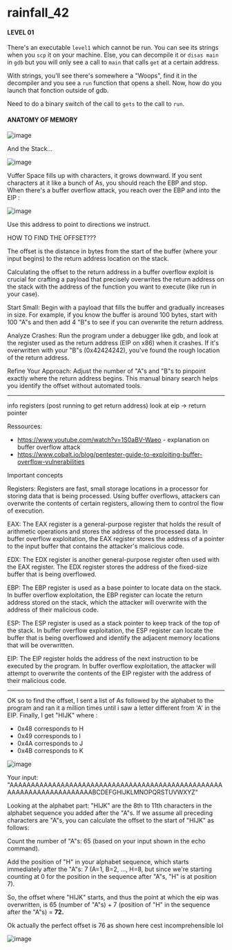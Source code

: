 # rainfall_42

<h4>LEVEL 01</h4>


There's an executable `level1` which cannot be run. 
You can see its strings when you `scp` it on your machine.
Else, you can decompile it or `disas main` in `gdb` but you will only see a call to `main` that calls `get` at a certain address.

With strings, you'll see there's somewhere a "Woops", find it in the decompiler and you see a `run` function that opens a shell. Now, how do you launch that fonction outside of gdb.

Need to do a binary switch of the call to `gets` to the call to `run`.

<h4>ANATOMY OF MEMORY</h4>

![image](https://github.com/chmadran/rainfall_42/assets/113340699/2486f282-48db-4bec-af68-aa069e81c39c)

And the Stack...

![image](https://github.com/chmadran/rainfall_42/assets/113340699/d6d2eb77-881c-4b7e-be93-95d1dd5e5450)

Vuffer Space fills up with characters, it grows downward. If you sent characters at it like a bunch of As, you should reach the EBP and stop. When there's a buffer overflow attack, you reach over the EBP and into the EIP : 

![image](https://github.com/chmadran/rainfall_42/assets/113340699/2d36c069-cb2d-4c3c-a3e0-96425491d361)

Use this address to point to directions we instruct. 

HOW TO FIND THE OFFSET???

The offset is the distance in bytes from the start of the buffer (where your input begins) to the return address location on the stack.

Calculating the offset to the return address in a buffer overflow exploit is crucial for crafting a payload that precisely overwrites the return address on the stack with the address of the function you want to execute (like run in your case).

Start Small: Begin with a payload that fills the buffer and gradually increases in size. For example, if you know the buffer is around 100 bytes, start with 100 "A"s and then add 4 "B"s to see if you can overwrite the return address.

Analyze Crashes: Run the program under a debugger like gdb, and look at the register used as the return address (EIP on x86) when it crashes. If it's overwritten with your "B"s (0x42424242), you've found the rough location of the return address.

Refine Your Approach: Adjust the number of "A"s and "B"s to pinpoint exactly where the return address begins. This manual binary search helps you identify the offset without automated tools.

----------------

info registers (post running to get return address)
look at eip -> return pointer 

Ressources: 
- https://www.youtube.com/watch?v=1S0aBV-Waeo - explanation on buffer overflow attack
- https://www.cobalt.io/blog/pentester-guide-to-exploiting-buffer-overflow-vulnerabilities

Important concepts 

Registers: Registers are fast, small storage locations in a processor for storing data that is being processed. Using buffer overflows, attackers can overwrite the contents of certain registers, allowing them to control the flow of execution.

EAX: The EAX register is a general-purpose register that holds the result of arithmetic operations and stores the address of the processed data. In buffer overflow exploitation, the EAX register stores the address of a pointer to the input buffer that contains the attacker's malicious code.

EDX: The EDX register is another general-purpose register often used with the EAX register. The EDX register stores the address of the fixed-size buffer that is being overflowed.

EBP: The EBP register is used as a base pointer to locate data on the stack. In buffer overflow exploitation, the EBP register can locate the return address stored on the stack, which the attacker will overwrite with the address of their malicious code.

ESP: The ESP register is used as a stack pointer to keep track of the top of the stack. In buffer overflow exploitation, the ESP register can locate the buffer that is being overflowed and identify the adjacent memory locations that will be overwritten.

EIP: The EIP register holds the address of the next instruction to be executed by the program. In buffer overflow exploitation, the attacker will attempt to overwrite the contents of the EIP register with the address of their malicious code.

-----------------------------------------------

OK so to find the offset, I sent a list of As followed by the alphabet to the program and ran it a million times until i saw a letter different from 'A' in the EIP. Finally, I get "HIJK" where :

* 0x48 corresponds to H
* 0x49 corresponds to I
* 0x4A corresponds to J
* 0x4B corresponds to K

![image](https://github.com/chmadran/rainfall_42/assets/113340699/fff3555a-b46e-4d69-8f9b-682f621407a0)

Your input: "AAAAAAAAAAAAAAAAAAAAAAAAAAAAAAAAAAAAAAAAAAAAAAAAAAAAAAAAAAAAAAAAAAAAAABCDEFGHIJKLMNOPQRSTUVWXYZ"

Looking at the alphabet part: "HIJK" are the 8th to 11th characters in the alphabet sequence you added after the "A"s. If we assume all preceding characters are "A"s, you can calculate the offset to the start of "HIJK" as follows:

Count the number of "A"s: 65 (based on your input shown in the echo command).

Add the position of "H" in your alphabet sequence, which starts immediately after the "A"s: 7 (A=1, B=2, ..., H=8, but since we're starting counting at 0 for the position in the sequence after "A"s, "H" is at position 7).

So, the offset where "HIJK" starts, and thus the point at which the eip was overwritten, is 65 (number of "A"s) + 7 (position of "H" in the sequence after the "A"s) = **72.**

Ok actually the perfect offset is 76 as shown here cest incomprehensible lol 

![image](https://github.com/chmadran/rainfall_42/assets/113340699/5de3c128-5fa9-4ecc-a72c-d54731cf15cf)

  
